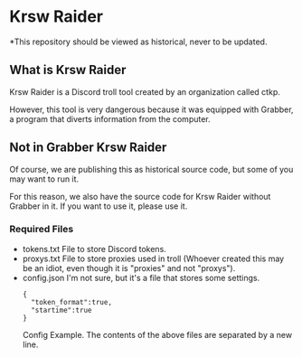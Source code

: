 # Krsw Raider
*This repository should be viewed as historical, never to be updated.
## What is Krsw Raider
Krsw Raider is a Discord troll tool created by an organization called ctkp.

However, this tool is very dangerous because it was equipped with Grabber, a program that diverts information from the computer.
## Not in Grabber Krsw Raider
Of course, we are publishing this as historical source code, but some of you may want to run it.

For this reason, we also have the source code for Krsw Raider without Grabber in it.
If you want to use it, please use it.
### Required Files
- tokens.txt   File to store Discord tokens.
- proxys.txt   File to store proxies used in troll (Whoever created this may be an idiot, even though it is "proxies" and not "proxys").
- config.json  I'm not sure, but it's a file that stores some settings.
  ```
  {
    "token_format":true,
    "startime":true
  }
  ```
  Config Example.
The contents of the above files are separated by a new line.
